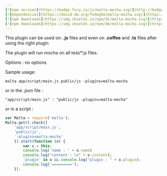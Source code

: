 ```yaml
---
[![npm version](https://badge.fury.io/js/malta-mocha.svg)](http://badge.fury.io/js/malta-mocha)
[![Dependencies](https://david-dm.org/fedeghe/malta-mocha.svg)](https://david-dm.org/fedeghe/malta-mocha)
[![npm downloads](https://img.shields.io/npm/dt/malta-mocha.svg)](https://npmjs.org/package/malta-mocha)
[![npm downloads](https://img.shields.io/npm/dm/malta-mocha.svg)](https://npmjs.org/package/malta-mocha)  
---  
```


This plugin can be used on: **.js** files and even on **.coffee** and **.ts** files after using the right plugin  

The plugin will run mocha on all test/*.js files.

Options : no options  

Sample usage:  
```
malta app/script/main.js public/js -plugins=malta-mocha
```
or in the .json file :
```
"app/script/main.js" : "public/js -plugins=malta-mocha"
```
or in a script : 
``` js
var Malta = require('malta');
Malta.get().check([
    'app/script/main.js',
    'public/js',
    '-plugins=malta-mocha'
    ]).start(function (o) {
        var s = this;
        console.log('name : ' + o.name)
        console.log("content : \n" + o.content);
        'plugin' in o && console.log("plugin : " + o.plugin);
        console.log('=========');
    });
```
